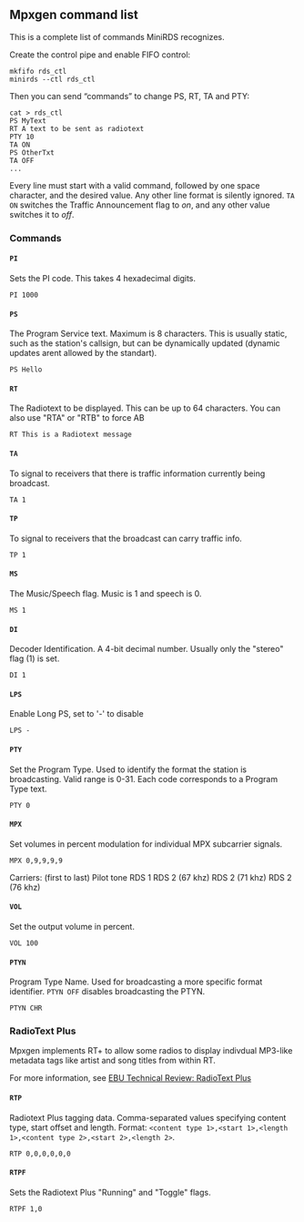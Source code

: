 ## Mpxgen command list

This is a complete list of commands MiniRDS recognizes.

Create the control pipe and enable FIFO control:
```
mkfifo rds_ctl
minirds --ctl rds_ctl
```
Then you can send “commands” to change PS, RT, TA and PTY:
```
cat > rds_ctl
PS MyText
RT A text to be sent as radiotext
PTY 10
TA ON
PS OtherTxt
TA OFF
...
```
Every line must start with a valid command, followed by one space character, and the desired value. Any other line format is silently ignored. `TA ON` switches the Traffic Announcement flag to *on*, and any other value switches it to *off*.

### Commands

#### `PI`
Sets the PI code. This takes 4 hexadecimal digits.

`PI 1000`

#### `PS`
The Program Service text. Maximum is 8 characters. This is usually static, such as the station's callsign, but can be dynamically updated (dynamic updates arent allowed by the standart).

`PS Hello`

#### `RT`
The Radiotext to be displayed. This can be up to 64 characters. You can also use "RTA" or "RTB" to force AB

`RT This is a Radiotext message`

#### `TA`
To signal to receivers that there is traffic information currently being broadcast.

`TA 1`

#### `TP`
To signal to receivers that the broadcast can carry traffic info.

`TP 1`

#### `MS`
The Music/Speech flag. Music is 1 and speech is 0.

`MS 1`

#### `DI`
Decoder Identification. A 4-bit decimal number. Usually only the "stereo" flag (1) is set.

`DI 1`

#### `LPS`
Enable Long PS, set to '-' to disable

`LPS -`

#### `PTY`
Set the Program Type. Used to identify the format the station is broadcasting. Valid range is 0-31. Each code corresponds to a Program Type text.

`PTY 0`

#### `MPX`
Set volumes in percent modulation for individual MPX subcarrier signals.

`MPX 0,9,9,9,9`

Carriers: (first to last)
Pilot tone
RDS 1
RDS 2 (67 khz)
RDS 2 (71 khz)
RDS 2 (76 khz)

#### `VOL`
Set the output volume in percent.

`VOL 100`

#### `PTYN`
Program Type Name. Used for broadcasting a more specific format identifier. `PTYN OFF` disables broadcasting the PTYN.

`PTYN CHR`

### RadioText Plus
Mpxgen implements RT+ to allow some radios to display indivdual MP3-like metadata tags like artist and song titles from within RT.

For more information, see [EBU Technical Review: RadioText Plus](https://tech.ebu.ch/docs/techreview/trev_307-radiotext.pdf)

#### `RTP`
Radiotext Plus tagging data. Comma-separated values specifying content type, start offset and length. Format: `<content type 1>,<start 1>,<length 1>,<content type 2>,<start 2>,<length 2>`.

`RTP 0,0,0,0,0,0`

#### `RTPF`
Sets the Radiotext Plus "Running" and "Toggle" flags.

`RTPF 1,0`
